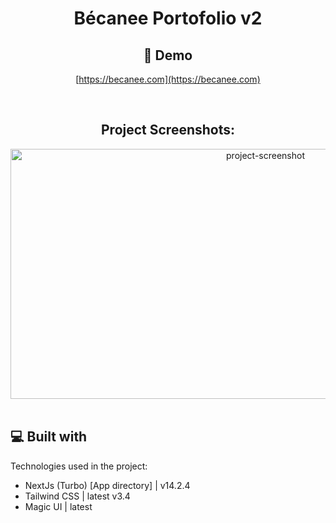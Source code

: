 <h1 align="center" id="title">Bécanee Portofolio v2</h1>
<div align="center">
<h2>🚀 Demo</h2>

[https://becanee.com](https://becanee.com)

<br />

<h2>Project Screenshots:</h2>

<img src="https://i.ibb.co.com/MDBfPnF/image.png" alt="project-screenshot" width="800" height="400/">
</div>

<br />

<h2>💻 Built with</h2>

Technologies used in the project:

*   NextJs (Turbo) [App directory] | v14.2.4
*   Tailwind CSS | latest v3.4
*   Magic UI | latest